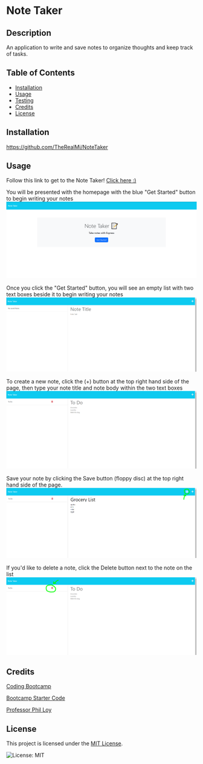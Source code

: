 # Note Taker

## Description
An application to write and save notes to organize thoughts and keep track of tasks.



## Table of Contents 

- [Installation](#installation)
- [Usage](#usage)
- [Testing](#testing)
- [Credits](#credits)
- [License](#license)

## Installation

https://github.com/TheRealMi/NoteTaker

## Usage
Follow this link to get to the Note Taker!
[Click here :)](https://notetaker-mo-4bf6fa91d433.herokuapp.com/)

You will be presented with the homepage with the blue "Get Started" button to begin writing your notes
![Homepage screenshot](./public/assets/images/homepage.PNG)

Once you click the "Get Started" button, you will see an empty list with two text boxes beside it to begin writing your notes
![NotesPage screenshot](./public/assets/images/emptyNotes.PNG)

To create a new note, click the (+) button at the top right hand side of the page, then type your note title and note body within the two text boxes
![Note Example screenshot](./public/assets/images/exampleNote.PNG)

Save your note by clicking the Save button (floppy disc) at the top right hand side of the page.
![Save screenshot](./public/assets/images/saveBtn.PNG)

If you'd like to delete a note, click the Delete button next to the note on the list
![Delete screenshot](./public/assets/images/deleteBtn.PNG)


## Credits

[Coding Bootcamp](https://courses.bootcampspot.com)

[Bootcamp Starter Code](https://github.com/coding-boot-camp/miniature-eureka)

[Professor Phil Loy](https://github.com/philliploy)


## License

This project is licensed under the [MIT License](LICENSE).

![License: MIT](https://img.shields.io/badge/License-MIT-yellow.svg)
